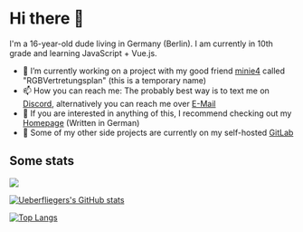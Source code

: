 # Hi there 👋
I'm a 16-year-old dude living in Germany (Berlin). I am currently in 10th grade and learning JavaScript + Vue.js.
- 🔭 I’m currently working on a project with my good friend [minie4](https://github.com/minie4) called "RGBVertretungsplan" (this is a temporary name)
- 📫 How you can reach me: The probably best way is to text me on [Discord](https://discord.com/users/307527670478929941), alternatively you can reach me over [E-Mail](mailto:ueberflieger.gaming@gmail.com)
- 🧠 If you are interested in anything of this, I recommend checking out my [Homepage](https://uebie.de) (Written in German)
- 🔬 Some of my other side projects are currently on my self-hosted [GitLab](https://lab.uebie.de)

## Some stats
[![](https://komarev.com/ghpvc/?username=ueberflieger50&label=PROFILE+VIEWS)](https://github.com/antonkomarev/github-profile-views-counter)

[![Ueberfliegers's GitHub stats](https://github-readme-stats.vercel.app/api?username=ueberflieger50&show_icons=true&theme=onedark)](https://github.com/anuraghazra/github-readme-stats)

[![Top Langs](https://github-readme-stats.vercel.app/api/top-langs/?username=ueberflieger50&theme=onedark)](https://github.com/anuraghazra/github-readme-stats)
